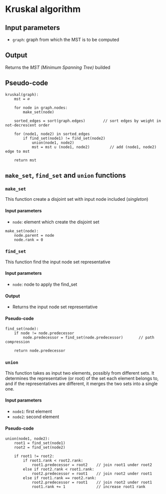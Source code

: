 # Kruskal algorithm

## Input parameters

- `graph`: graph from which the MST is to be computed

## Output

Returns the _MST (Minimum Spanning Tree)_ builded

## Pseudo-code

```
kruskal(graph):
    mst = ∅

    for node in graph.nodes:
        make_set(node)

    sorted_edges = sort(graph.edges)        // sort edges by weight in not-decrescent order

    for (node1, node2) in sorted_edges
        if find_set(node1) != find_set(node2)
            union(node1, node2)
            mst = mst ∪ (node1, node2)         // add (node1, node2) edge to mst

    return mst
```

## `make_set`, `find_set` and `union` functions

### `make_set`

This function create a disjoint set with input node included (_singleton_)

#### Input parameters

- `node`: element which create the disjoint set

```
make_set(node):
    node.parent = node
    node.rank = 0
```

### `find_set`

This function find the input node set representative

#### Input parameters

- `node`: node to apply the find_set

#### Output

- Returns the input node set representative

#### Pseudo-code

```
find_set(node):
    if node != node.predecessor
        node.predecessor = find_set(node.predecessor)       // path compression

    return node.predecessor
```

### `union`

This function takes as input two elements, possibly from different sets. It determines the representative (or root) of the set each element belongs to, and if the representatives are different, it merges the two sets into a single one.

#### Input parameters

- `node1`: first element
- `node2`: second element

#### Pseudo-code

```
union(node1, node2):
    root1 = find_set(node1)
    root2 = find_set(node2)

    if root1 != root2:
        if root1.rank < root2.rank:
            root1.predecessor = root2    // join root1 under root2
        else if root2.rank < root1.rank:
            root2.predecessor = root1    // join root2 under root1
        else if root1.rank == root2.rank:
            root2.predecessor = root1    // join root2 under root1
            root1.rank += 1              // increase root1 rank
```
